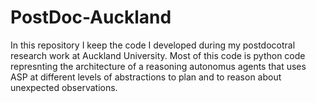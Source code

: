 # PostDoc-Auckland

In this repository I keep the code I developed during my postdocotral research work at Auckland University. Most of this code is python code represnting the architecture of a reasoning autonomus agents that uses ASP at different levels of abstractions to plan and to reason about unexpected observations. 

